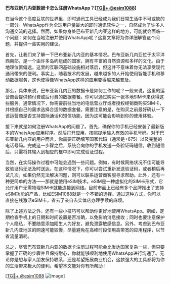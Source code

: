 **巴布亚新几内亚数据卡怎么注册WhatsApp？[[TG💪+ @esim1088](https://t.me/s/esim1088)]**

在当今这个高度互联的世界里，即时通讯工具已经成为我们日常生活中不可或缺的一部分。WhatsApp作为全球用户量最大的即时通讯软件之一，自然成为了许多人沟通交流的选择。然而，如果你身处巴布亚新几内亚这样的地方，可能就会面临一个问题：如何在当地注册并使用WhatsApp呢？这篇文章将为你详细解答这个问题，并提供一些实用的建议。

首先，让我们来了解一下巴布亚新几内亚的基本情况。巴布亚新几内亚位于太平洋西南部，是一个由许多岛屿组成的国家，拥有丰富的自然资源和多样的文化。由于地理位置偏远，这里的互联网基础设施相对落后，但这并不意味着你无法享受现代通讯带来的便利。事实上，随着技术的发展，越来越多的人开始使用智能手机和移动数据服务，这也使得像WhatsApp这样的应用变得越来越普及。

那么，具体来说，巴布亚新几内亚的数据卡是如何工作的呢？一般来说，这里的运营商会提供预付费或后付费的数据套餐。你可以通过购买一张本地SIM卡来获得这些服务。通常情况下，你需要前往当地的电信营业厅或者授权经销商购买SIM卡，并根据自己的需求选择合适的数据套餐。需要注意的是，在购买之前最好确认一下该运营商是否支持国际通话和短信功能，因为这可能会影响到你的使用体验。

接下来就是如何注册WhatsApp的问题了。首先，确保你的手机已经安装了最新版本的WhatsApp应用程序。然后打开应用，按照提示输入有效的手机号码。对于巴布亚新几内亚的用户而言，你需要正确填写国家代码（通常是+675）以及完整的电话号码。完成这一步骤之后，系统会向你的手机发送一条验证码短信。收到短信后，只需将其输入到相应的框中即可完成验证过程。

当然，在实际操作过程中可能会遇到一些问题。例如，有时候网络状况不佳可能导致验证码无法及时送达。在这种情况下，你可以尝试重新发送验证码，或者稍后再试几次。如果仍然无法解决问题，则可以联系运营商客服寻求帮助。此外，还有一种更简单的方法——那就是使用eSIM技术。eSIM是一种虚拟化的SIM卡形式，它允许用户无需物理SIM卡就能连接到网络。目前市面上已经有多个品牌推出了支持eSIM功能的产品，比如ESIM1088就是一个不错的选择。通过这种方式，你可以直接在线激活eSIM卡，省去了亲自去实体店办理手续的麻烦。

除了上述方法之外，还有一些小技巧可以帮助你更好地使用WhatsApp。例如，定期检查手机上的日期和时间设置是否准确，以免影响消息接收；同时也要注意保护个人隐私，不要随意添加陌生人为好友，避免泄露敏感信息。另外，考虑到巴布亚新几内亚地区的网速可能较慢，尽量避免在高峰时段使用高带宽的应用程序，以节省流量消耗。

总之，尽管巴布亚新几内亚的数据卡注册过程可能会比发达国家复杂一些，但只要掌握了正确的步骤并且保持耐心，你就能够顺利地使用WhatsApp进行沟通了。无论你是想与家人朋友保持联系，还是希望拓展商业机会，这款强大的工具都将为你的生活带来极大的便利。希望本文能对你有所帮助！

[[TG💪+ @esim1088](https://t.me/s/esim1088) ![Image](https://i.postimg.cc/4NQfJmqS/Snipaste-2025-05-13-00-14-12.png)]
